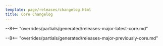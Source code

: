 ```yaml
---
template: page/releases/changelog.html
title: Core Changelog
---
```


--8<-- "overrides/partials/generated/releases-major-latest-core.md"

<!--open-previous-releases-->

--8<-- "overrides/partials/generated/releases-major-previously-core.md"

<!--close-previous-releases-->

